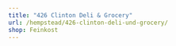 ```yaml
---
title: "426 Clinton Deli & Grocery"
url: /hempstead/426-clinton-deli-und-grocery/
shop: Feinkost
---
```

